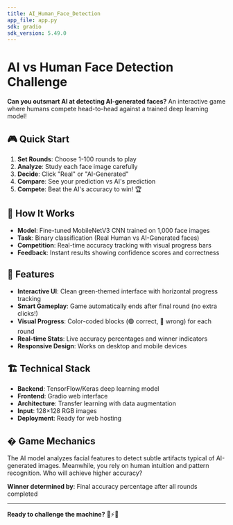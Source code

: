 ```yaml
---
title: AI_Human_Face_Detection
app_file: app.py
sdk: gradio
sdk_version: 5.49.0
---
```

# AI vs Human Face Detection Challenge

**Can you outsmart AI at detecting AI-generated faces?** An interactive game where humans compete head-to-head against a trained deep learning model!

## 🎮 Quick Start

1. **Set Rounds**: Choose 1-100 rounds to play
2. **Analyze**: Study each face image carefully  
3. **Decide**: Click "Real" or "AI-Generated"
4. **Compare**: See your prediction vs AI's prediction
5. **Compete**: Beat the AI's accuracy to win! 🏆

## 🧠 How It Works

- **Model**: Fine-tuned MobileNetV3 CNN trained on 1,000 face images
- **Task**: Binary classification (Real Human vs AI-Generated faces)
- **Competition**: Real-time accuracy tracking with visual progress bars
- **Feedback**: Instant results showing confidence scores and correctness

## 🎯 Features

- **Interactive UI**: Clean green-themed interface with horizontal progress tracking
- **Smart Gameplay**: Game automatically ends after final round (no extra clicks!)
- **Visual Progress**: Color-coded blocks (🟢 correct, 🔴 wrong) for each round
- **Real-time Stats**: Live accuracy percentages and winner indicators
- **Responsive Design**: Works on desktop and mobile devices

## 🏗️ Technical Stack

- **Backend**: TensorFlow/Keras deep learning model
- **Frontend**: Gradio web interface
- **Architecture**: Transfer learning with data augmentation
- **Input**: 128×128 RGB images
- **Deployment**: Ready for web hosting

## � Game Mechanics

The AI model analyzes facial features to detect subtle artifacts typical of AI-generated images. Meanwhile, you rely on human intuition and pattern recognition. Who will achieve higher accuracy?

**Winner determined by**: Final accuracy percentage after all rounds completed

---

**Ready to challenge the machine?** 🤖⚡👤
